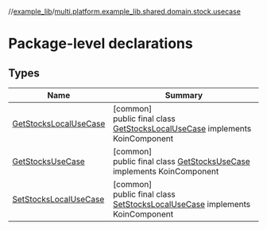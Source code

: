 //[example_lib](../../index.md)/[multi.platform.example_lib.shared.domain.stock.usecase](index.md)

# Package-level declarations

## Types

| Name | Summary |
|---|---|
| [GetStocksLocalUseCase](-get-stocks-local-use-case/index.md) | [common]<br>public final class [GetStocksLocalUseCase](-get-stocks-local-use-case/index.md) implements KoinComponent |
| [GetStocksUseCase](-get-stocks-use-case/index.md) | [common]<br>public final class [GetStocksUseCase](-get-stocks-use-case/index.md) implements KoinComponent |
| [SetStocksLocalUseCase](-set-stocks-local-use-case/index.md) | [common]<br>public final class [SetStocksLocalUseCase](-set-stocks-local-use-case/index.md) implements KoinComponent |
